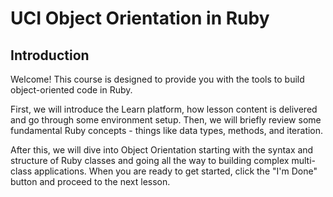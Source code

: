 # UCI Object Orientation in Ruby

## Introduction

Welcome! This course is designed to provide you with the tools to build
object-oriented code in Ruby.

First, we will introduce the Learn platform, how lesson content is delivered and
go through some environment setup. Then, we will briefly review some fundamental
Ruby concepts - things like data types, methods, and iteration.

After this, we will dive into Object Orientation starting with the syntax and
structure of Ruby classes and going all the way to building complex multi-class
applications. When you are ready to get started, click the "I'm Done" button and
proceed to the next lesson.
